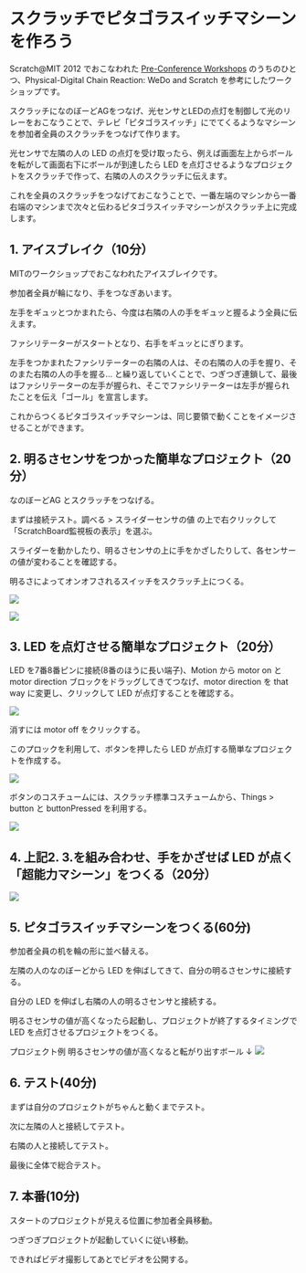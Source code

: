 # スクラッチでピタゴラスイッチマシーンを作ろう
Scratch@MIT 2012 でおこなわれた [Pre-Conference Workshops](http://events.scratch.mit.edu/conference/workshops.html)
のうちのひとつ、Physical-Digital Chain Reaction: WeDo and Scratch を参考にしたワークショップです。

スクラッチになのぼーどAGをつなげ、光センサとLEDの点灯を制御して光のリレーをおこなうことで、テレビ「ピタゴラスイッチ」にでてくるようなマシーンを参加者全員のスクラッチをつなげて作ります。

光センサで左隣の人の LED の点灯を受け取ったら、例えば画面左上からボールを転がして画面右下にボールが到達したら LED を点灯させるようなプロジェクトをスクラッチで作って、右隣の人のスクラッチに伝えます。

これを全員のスクラッチをつなげておこなうことで、一番左端のマシンから一番右端のマシンまで次々と伝わるピタゴラスイッチマシーンがスクラッチ上に完成します。

## 1. アイスブレイク（10分）

MITのワークショップでおこなわれたアイスブレイクです。

参加者全員が輪になり、手をつなぎあいます。

左手をギュッとつかまれたら、今度は右隣の人の手をギュッと握るよう全員に伝えます。

ファシリテーターがスタートとなり、右手をギュッとにぎります。

左手をつかまれたファシリテーターの右隣の人は、その右隣の人の手を握り、そのまた右隣の人の手を握る… と繰り返していくことで、つぎつぎ連鎖して、最後はファシリテーターの左手が握られ、そこでファシリテーターは左手が握られたことを伝え「ゴール」を宣言します。

これからつくるピタゴラスイッチマシーンは、同じ要領で動くことをイメージさせることができます。

## 2. 明るさセンサをつかった簡単なプロジェクト（20分）

なのぼーどAG とスクラッチをつなげる。

まずは接続テスト。調べる > スライダーセンサの値 の上で右クリックして「ScratchBoard監視板の表示」を選ぶ。

スライダーを動かしたり、明るさセンサの上に手をかざしたりして、各センサーの値が変わることを確認する。

明るさによってオンオフされるスイッチをスクラッチ上につくる。

![](https://raw.github.com/champierre/scratch_curriculum_chain_reaction/master/light_sensor.gif)

![](https://raw.github.com/champierre/scratch_curriculum_chain_reaction/master/light_sensor_costumes.png)

## 3. LED を点灯させる簡単なプロジェクト（20分）
LED を7番8番ピンに接続(8番のほうに長い端子)、Motion から motor on と motor direction ブロックをドラッグしてきてつなげ、motor direction を that way に変更し、クリックして LED が点灯することを確認する。

![](https://raw.github.com/champierre/scratch_curriculum_chain_reaction/master/led_on_off.gif)

消すには motor off をクリックする。

このプロックを利用して、ボタンを押したら LED が点灯する簡単なプロジェクトを作成する。

![](https://raw.github.com/champierre/scratch_curriculum_chain_reaction/master/led_switch.gif)

ボタンのコスチュームには、スクラッチ標準コスチュームから、Things > button と buttonPressed を利用する。 

![](https://raw.github.com/champierre/scratch_curriculum_chain_reaction/master/led_switch_costumes.png)

## 4. 上記2. 3.を組み合わせ、手をかざせば LED が点く「超能力マシーン」をつくる（20分）

![](https://raw.github.com/champierre/scratch_curriculum_chain_reaction/master/force.gif)

## 5. ピタゴラスイッチマシーンをつくる(60分)
参加者全員の机を輪の形に並べ替える。

左隣の人のなのぼーどから LED を伸ばしてきて、自分の明るさセンサに接続する。

自分の LED を伸ばし右隣の人の明るさセンサと接続する。

明るさセンサの値が高くなったら起動し、プロジェクトが終了するタイミングで LED を点灯させるプロジェクトをつくる。

プロジェクト例 明るさセンサの値が高くなると転がり出すボール ↓
![](https://raw.github.com/champierre/scratch_curriculum_chain_reaction/master/rolling_ball.png)

## 6. テスト(40分)
まずは自分のプロジェクトがちゃんと動くまでテスト。

次に左隣の人と接続してテスト。

右隣の人と接続してテスト。

最後に全体で総合テスト。

## 7. 本番(10分)
スタートのプロジェクトが見える位置に参加者全員移動。

つぎつぎプロジェクトが起動していくに従い移動。

できればビデオ撮影してあとでビデオを公開する。

